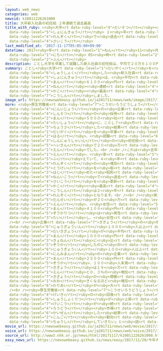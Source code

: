 ```yaml
---
layout: web_news
categories: web
newsid: k10011226261000
title: 大卒新入社員の初任給 ２年連続で過去最高
title_with_ruby: <ruby>大卒<rt data-ruby-level="4">だいそつ</rt></ruby><ruby>新入社員<rt data-ruby-level="3">しんにゅうしゃいん</rt></ruby>の<ruby>初任給<rt
  data-ruby-level="5">しょにんきゅう</rt></ruby> ２<ruby>年<rt data-ruby-level="1">ねん</rt></ruby><ruby>連続<rt
  data-ruby-level="4">れんぞく</rt></ruby>で<ruby>過去<rt data-ruby-level="5">かこ</rt></ruby><ruby>最高<rt
  data-ruby-level="4">さいこう</rt></ruby>
last_modified_at: '2017-11-17T05:05:00+09:00'
datetime: 2017<ruby>年<rt data-ruby-level="1">ねん</rt></ruby>11<ruby>月<rt data-ruby-level="1">がつ</rt></ruby>17<ruby>日<rt
  data-ruby-level="1">にち</rt></ruby> 05<ruby>時<rt data-ruby-level="2">じ</rt></ruby>05<ruby>分<rt
  data-ruby-level="2">ふん</rt></ruby>
description: ことし大学を卒業して就職した新入社員の初任給は、平均で２０万６１００円と２年連続で過去最高を更新しました。
summary: ことし<ruby>大学<rt data-ruby-level="1">だいがく</rt></ruby>を<ruby>卒業<rt data-ruby-level="4">そつぎょう</rt></ruby>して<ruby>就職<rt
  data-ruby-level="6">しゅうしょく</rt></ruby>した<ruby>新入社員<rt data-ruby-level="3">しんにゅうしゃいん</rt></ruby>の<ruby>初任給<rt
  data-ruby-level="5">しょにんきゅう</rt></ruby>は、<ruby>平均<rt data-ruby-level="5">へいきん</rt></ruby>で２０<ruby>万<rt
  data-ruby-level="2">まん</rt></ruby>６１００<ruby>円<rt data-ruby-level="1">えん</rt></ruby>と２<ruby>年<rt
  data-ruby-level="1">ねん</rt></ruby><ruby>連続<rt data-ruby-level="4">れんぞく</rt></ruby>で<ruby>過去<rt
  data-ruby-level="5">かこ</rt></ruby><ruby>最高<rt data-ruby-level="4">さいこう</rt></ruby>を<ruby>更新<rt
  data-ruby-level="7">こうしん</rt></ruby>しました。
image_url: https://newswebeasy.github.io/ja201711/news/web/image/2017/11/17/K10011226261_1711170027_1711170405_01_02.jpg
more: <ruby>厚生労働省<rt data-ruby-level="7">こうせいろうどうしょう</rt></ruby>が<ruby>従業員<rt data-ruby-level="6">じゅうぎょういん</rt></ruby>１０<ruby>人以上<rt
  data-ruby-level="4">にんいじょう</rt></ruby>の<ruby>企業<rt data-ruby-level="7">きぎょう</rt></ruby>で<ruby>新卒<rt
  data-ruby-level="4">しんそつ</rt></ruby>の<ruby>採用<rt data-ruby-level="5">さいよう</rt></ruby>をしたおよそ１<ruby>万<rt
  data-ruby-level="2">まん</rt></ruby>５０００<ruby>社<rt data-ruby-level="2">しゃ</rt></ruby>を<ruby>対象<rt
  data-ruby-level="4">たいしょう</rt></ruby>に、ことし７<ruby>月<rt data-ruby-level="1">がつ</rt></ruby>、<ruby>調査<rt
  data-ruby-level="5">ちょうさ</rt></ruby>した<ruby>結果<rt data-ruby-level="4">けっか</rt></ruby>、<ruby>大学<rt
  data-ruby-level="1">だいがく</rt></ruby>を<ruby>卒業<rt data-ruby-level="4">そつぎょう</rt></ruby>してこの<ruby>春<rt
  data-ruby-level="2">はる</rt></ruby>、<ruby>就職<rt data-ruby-level="6">しゅうしょく</rt></ruby>した<ruby>新入社員<rt
  data-ruby-level="3">しんにゅうしゃいん</rt></ruby>の<ruby>初任給<rt data-ruby-level="5">しょにんきゅう</rt></ruby>は、<ruby>平均<rt
  data-ruby-level="5">へいきん</rt></ruby>で２０<ruby>万<rt data-ruby-level="2">まん</rt></ruby>６１００<ruby>円<rt
  data-ruby-level="1">えん</rt></ruby>でした。<br /><br />これは<ruby>去年<rt data-ruby-level="3">きょねん</rt></ruby>より２７００<ruby>円<rt
  data-ruby-level="1">えん</rt></ruby>、<ruby>率<rt data-ruby-level="5">りつ</rt></ruby>にして１．３％<ruby>増<rt
  data-ruby-level="5">ふ</rt></ruby>えていて、４<ruby>年<rt data-ruby-level="1">ねん</rt></ruby><ruby>連続<rt
  data-ruby-level="4">れんぞく</rt></ruby>の<ruby>増加<rt data-ruby-level="5">ぞうか</rt></ruby>となり、<ruby>統計<rt
  data-ruby-level="5">とうけい</rt></ruby>を<ruby>取<rt data-ruby-level="3">と</rt></ruby>り<ruby>始<rt
  data-ruby-level="3">はじ</rt></ruby>めた<ruby>昭和<rt data-ruby-level="3">しょうわ</rt></ruby>５１<ruby>年以降<rt
  data-ruby-level="6">ねんいこう</rt></ruby>で<ruby>過去<rt data-ruby-level="5">かこ</rt></ruby><ruby>最高<rt
  data-ruby-level="4">さいこう</rt></ruby>を<ruby>更新<rt data-ruby-level="7">こうしん</rt></ruby>しました。<ruby>過去<rt
  data-ruby-level="5">かこ</rt></ruby><ruby>最高<rt data-ruby-level="4">さいこう</rt></ruby>の<ruby>更新<rt
  data-ruby-level="7">こうしん</rt></ruby>は２<ruby>年<rt data-ruby-level="1">ねん</rt></ruby><ruby>連続<rt
  data-ruby-level="4">れんぞく</rt></ruby>となります。<br /><br /><ruby>男女別<rt data-ruby-level="4">だんじょべつ</rt></ruby>では<ruby>男性<rt
  data-ruby-level="5">だんせい</rt></ruby>が２０<ruby>万<rt data-ruby-level="2">まん</rt></ruby>７８００<ruby>円<rt
  data-ruby-level="1">えん</rt></ruby>、<ruby>女性<rt data-ruby-level="5">じょせい</rt></ruby>が２０<ruby>万<rt
  data-ruby-level="2">まん</rt></ruby>４１００<ruby>円<rt data-ruby-level="1">えん</rt></ruby>で、<ruby>増加率<rt
  data-ruby-level="5">ぞうかりつ</rt></ruby>は<ruby>男性<rt data-ruby-level="5">だんせい</rt></ruby>が０．９％だったのに<ruby>対<rt
  data-ruby-level="3">たい</rt></ruby>し、<ruby>女性<rt data-ruby-level="5">じょせい</rt></ruby>は２．１％でした。<br
  /><br /><ruby>企業<rt data-ruby-level="7">きぎょう</rt></ruby>の<ruby>規模別<rt data-ruby-level="6">きぼべつ</rt></ruby>では、<ruby>従業員<rt
  data-ruby-level="6">じゅうぎょういん</rt></ruby>１０００<ruby>人以上<rt data-ruby-level="4">にんいじょう</rt></ruby>の<ruby>大企業<rt
  data-ruby-level="7">だいきぎょう</rt></ruby>が<ruby>平均<rt data-ruby-level="5">へいきん</rt></ruby>で２１<ruby>万<rt
  data-ruby-level="2">まん</rt></ruby>１０００<ruby>円<rt data-ruby-level="1">えん</rt></ruby>と、<ruby>去年<rt
  data-ruby-level="3">きょねん</rt></ruby>に<ruby>比<rt data-ruby-level="5">くら</rt></ruby>べ２％<ruby>増加<rt
  data-ruby-level="5">ぞうか</rt></ruby>したのに<ruby>対<rt data-ruby-level="3">たい</rt></ruby>し、<ruby>従業員<rt
  data-ruby-level="6">じゅうぎょういん</rt></ruby>１００<ruby>人以上<rt data-ruby-level="4">にんいじょう</rt></ruby>、１０００<ruby>人未満<rt
  data-ruby-level="4">にんみまん</rt></ruby>の<ruby>企業<rt data-ruby-level="7">きぎょう</rt></ruby>は２０<ruby>万<rt
  data-ruby-level="2">まん</rt></ruby>２５００<ruby>円<rt data-ruby-level="1">えん</rt></ruby>と０．７％の<ruby>増加<rt
  data-ruby-level="5">ぞうか</rt></ruby>、１００<ruby>人未満<rt data-ruby-level="4">にんみまん</rt></ruby>の<ruby>企業<rt
  data-ruby-level="7">きぎょう</rt></ruby>は１９<ruby>万<rt data-ruby-level="2">まん</rt></ruby>９６００<ruby>円<rt
  data-ruby-level="1">えん</rt></ruby>と０．３％の<ruby>増加<rt data-ruby-level="5">ぞうか</rt></ruby>となり、<ruby>企業<rt
  data-ruby-level="7">きぎょう</rt></ruby>の<ruby>規模<rt data-ruby-level="6">きぼ</rt></ruby>が<ruby>大<rt
  data-ruby-level="1">おお</rt></ruby>きくなるほど<ruby>増加<rt data-ruby-level="5">ぞうか</rt></ruby>の<ruby>割合<rt
  data-ruby-level="6">わりあい</rt></ruby>が<ruby>大<rt data-ruby-level="1">おお</rt></ruby>きくなっています。<br
  /><br /><ruby>厚生労働省<rt data-ruby-level="7">こうせいろうどうしょう</rt></ruby>は「<ruby>景気<rt
  data-ruby-level="4">けいき</rt></ruby>の<ruby>回復<rt data-ruby-level="5">かいふく</rt></ruby>で<ruby>就職率<rt
  data-ruby-level="6">しゅうしょくりつ</rt></ruby>が<ruby>上昇<rt data-ruby-level="7">じょうしょう</rt></ruby><ruby>傾向<rt
  data-ruby-level="7">けいこう</rt></ruby>が<ruby>続<rt data-ruby-level="4">つづ</rt></ruby>くなど<ruby>労働<rt
  data-ruby-level="4">ろうどう</rt></ruby><ruby>市場<rt data-ruby-level="2">しじょう</rt></ruby>が<ruby>改善<rt
  data-ruby-level="6">かいぜん</rt></ruby>した<ruby>結果<rt data-ruby-level="4">けっか</rt></ruby>ではないか。<ruby>今後<rt
  data-ruby-level="2">こんご</rt></ruby>の<ruby>動向<rt data-ruby-level="3">どうこう</rt></ruby>を<ruby>注視<rt
  data-ruby-level="6">ちゅうし</rt></ruby>していきたい」と<ruby>話<rt data-ruby-level="2">はな</rt></ruby>しています。
movie_url: https://newswebeasy.github.io/ja201711/news/web/movie/2017/11/17/k10011226261_201711170439_201711170439.mp4
voice_url: https://newswebeasy.github.io/ja201711/news/web/voice/2017/11/17/k10011226261_201711170439_201711170439.mp3
source_url: http://www3.nhk.or.jp/news/html/20171117/k10011226261000.html
easy_news_url: https://newswebeasy.github.io/news/easy/2017/11/20/今年大学を卒業した社員の最初の給料は今までで最も高い
...
```

